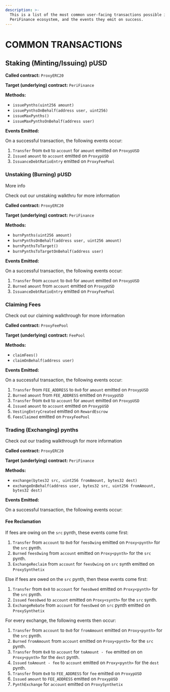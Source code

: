 ```yaml
---
description: >-
  This is a list of the most common user-facing transactions possible in the
  PeriFinance ecosystem, and the events they emit on success.
---
```


# COMMON TRANSACTIONS

## Staking (Minting/Issuing) pUSD

**Called contract:** `ProxyERC20`

**Target (underlying) contract:** `PeriFinance`

**Methods:**

* `issuePynths(uint256 amount)`
* `issuePynthsOnBehalf(address user, uint256)`
* `issueMaxPynths()`
* `issueMaxPynthsOnBehalf(address user)`

**Events Emitted:**

On a successful transaction, the following events occur:

1. `Transfer` from `0x0` to `account` for `amount` emitted on `ProxypUSD`
2. `Issued` `amount` to `account` emitted on `ProxypUSD`
3. `IssuanceDebtRatioEntry` emitted on `ProxyFeePool`

### Unstaking (Burning) pUSD <a href="unstaking-burning-susd" id="unstaking-burning-susd"></a>

More info

Check out our unstaking walkthru for more information

**Called contract:** `ProxyERC20`

**Target (underlying) contract:** `PeriFinance`

**Methods:**

* `burnPynths(uint256 amount)`
* `burnPynthsOnBehalf(address user, uint256 amount)`
* `burnPynthsToTarget()`
* `burnPynthsToTargetOnBehalf(address user)`

**Events Emitted:**

On a successful transaction, the following events occur:

1. `Transfer` from `account` to `0x0` for `amount` emitted on `ProxypUSD`
2. `Burned` `amount` from `account` emitted on `ProxypUSD`
3. `IssuanceDebtRatioEntry` emitted on `ProxyFeePool`

### Claiming Fees <a href="claiming-fees" id="claiming-fees"></a>

Check out our claiming walkthrough for more information

**Called contract:** `ProxyFeePool`

**Target (underlying) contract:** `FeePool`

**Methods:**

* `claimFees()`
* `claimOnBehalf(address user)`

**Events Emitted:**

On a successful transaction, the following events occur:

1. `Transfer` from `FEE_ADDRESS` to `0x0` for `amount` emitted on `ProxypUSD`
2. `Burned` `amount` from `FEE_ADDRESS` emitted on `ProxypUSD`
3. `Transfer` from `0x0` to `account` for `amount` emitted on `ProxypUSD`
4. `Issued` `amount` to `account` emitted on `ProxypUSD`
5. `VestingEntryCreated` emitted on `RewardEscrow`
6. `FeesClaimed` emitted on `ProxyFeePool`

### Trading (Exchanging) pynths <a href="trading-exchanging-synths" id="trading-exchanging-synths"></a>

Check out our trading walkthrough for more information

**Called contract:** `ProxyERC20`

**Target (underlying) contract:** `PeriFinance`

**Methods:**

* `exchange(bytes32 src, uint256 fromAmount, bytes32 dest)`
* `exchangeOnBehalf(address user, bytes32 src, uint256 fromAmount, bytes32 dest)`

**Events Emitted:**

On a successful transaction, the following events occur:

#### Fee Reclamation&#x20;

If fees are owing on the `src` pynth, these events come first:

1. `Transfer` from `account` to `0x0` for `feesOwing` emitted on `Proxy<pynth>` for the `src` pynth.
2. `Burned` `feesOwing` from `account` emitted on `Proxy<pynth>` for the `src` pynth.
3. `ExchangeReclaim` from `account` for `feesOwing` on `src` synth emitted on `ProxySynthetix`

Else if fees are owed on the `src` pynth, then these events come first:

1. `Transfer` from `0x0` to `account` for `feesOwed` emitted on `Proxy<pynth>` for the `src` pynth.
2. `Issued` `feesOwed` to `account` emitted on `Proxy<synth>` for the `src` synth.
3. `ExchangeRebate` from `account` for `feesOwed` on `src` pynth emitted on `ProxySynthetix`

For every exchange, the following events then occur:

1. `Transfer` from `account` to `0x0` for `fromAmount` emitted on `Proxy<pynth>` for the `src` pynth.
2. `Burned` `fromAmount` from `account` emitted on `Proxy<pynth>` for the `src` pynth.
3. `Transfer` from `0x0` to `account` for `toAmount - fee` emitted on on `Proxy<pynth>` for the `dest` pynth.
4. `Issued` `toAmount - fee` to `account` emitted on `Proxy<pynth>` for the `dest` pynth.
5. `Transfer` from `0x0` to `FEE_ADDRESS` for `fee` emitted on `ProxypUSD`
6. `Issued` `amount` to `FEE_ADDRESS` emitted on `ProxypUSD`
7. `PynthExchange` for `account` emitted on `ProxySynthetix`

